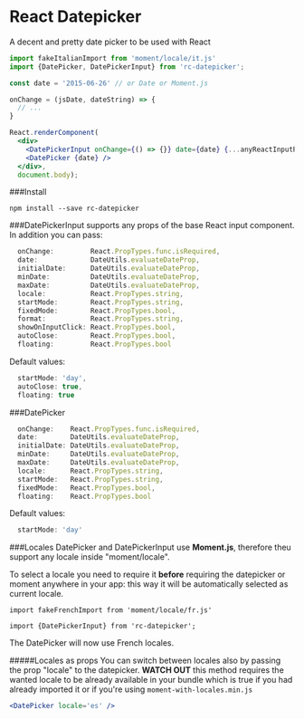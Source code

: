 # React Datepicker
A decent and pretty date picker to be used with React

```jsx
import fakeItalianImport from 'moment/locale/it.js'
import {DatePicker, DatePickerInput} from 'rc-datepicker';

const date = '2015-06-26' // or Date or Moment.js

onChange = (jsDate, dateString) => {
  // ...
}

React.renderComponent(
  <div>
    <DatePickerInput onChange={() => {}} date={date} {...anyReactInputProps}/>
    <DatePicker {date} />
  </div>,
  document.body);
```

###Install
```
npm install --save rc-datepicker
```

###DatePickerInput
supports any props of the base React input component. In addition you can pass:
```jsx
  onChange:         React.PropTypes.func.isRequired,
  date:             DateUtils.evaluateDateProp,
  initialDate:      DateUtils.evaluateDateProp,
  minDate:          DateUtils.evaluateDateProp,
  maxDate:          DateUtils.evaluateDateProp,
  locale:           React.PropTypes.string,
  startMode:        React.PropTypes.string,
  fixedMode:        React.PropTypes.bool,
  format:           React.PropTypes.string,
  showOnInputClick: React.PropTypes.bool,
  autoClose:        React.PropTypes.bool,
  floating:         React.PropTypes.bool
```
Default values:
```jsx
  startMode: 'day',
  autoClose: true,
  floating: true
```

###DatePicker
```jsx
  onChange:    React.PropTypes.func.isRequired,
  date:        DateUtils.evaluateDateProp,
  initialDate: DateUtils.evaluateDateProp,
  minDate:     DateUtils.evaluateDateProp,
  maxDate:     DateUtils.evaluateDateProp,
  locale:      React.PropTypes.string,
  startMode:   React.PropTypes.string,
  fixedMode:   React.PropTypes.bool,
  floating:    React.PropTypes.bool
```
Default values:
```jsx
  startMode: 'day'
```

###Locales
DatePicker and DatePickerInput use **Moment.js**, therefore theu support any locale inside "moment/locale".

To select a locale you need to require it **before** requiring the datepicker or moment anywhere in your app: this way it will be automatically selected as current locale.
```
import fakeFrenchImport from 'moment/locale/fr.js'

import {DatePickerInput} from 'rc-datepicker';
```
The DatePicker will now use French locales.

#####Locales as props
You can switch between locales also by passing the prop "locale" to the datepicker. **WATCH OUT** this method requires the wanted locale to be already available in your bundle which is true if you had already imported it or if you're using ```moment-with-locales.min.js```

```jsx
<DatePicker locale='es' />
```




